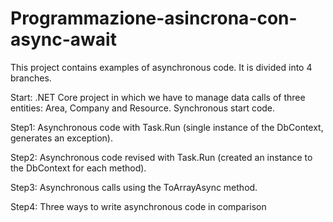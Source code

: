 # Programmazione-asincrona-con-async-await
This project contains examples of asynchronous code. It is divided into 4 branches.

Start: .NET Core project in which we have to manage data calls of three entities: Area, Company and Resource.
Synchronous start code.

Step1: Asynchronous code with Task.Run (single instance of the DbContext, generates an exception).

Step2: Asynchronous code revised with Task.Run (created an instance to the DbContext for each method).

Step3: Asynchronous calls using the ToArrayAsync method.

Step4: Three ways to write asynchronous code in comparison
